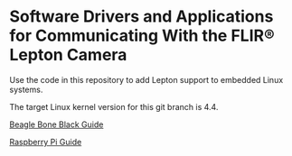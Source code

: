 Software Drivers and Applications for Communicating With the FLIR® Lepton Camera
====

Use the code in this repository to add Lepton support to embedded Linux systems.

The target Linux kernel version for this git branch is 4.4.

[Beagle Bone Black Guide](docs/BeagleBoneBlackGuide.md)

[Raspberry Pi Guide](docs/RaspberryPiGuide.md)
